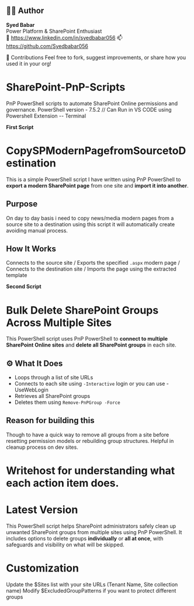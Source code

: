 ## 🙋‍♂️ Author
**Syed Babar**  
Power Platform & SharePoint Enthusiast  
🔗 https://www.linkedin.com/in/syedbabar056
📫 https://github.com/Syedbabar056

🤝 Contributions
Feel free to fork, suggest improvements, or share how you used it in your org!

# SharePoint-PnP-Scripts
PnP PowerShell scripts to automate SharePoint Online permissions and governance.
PowerShell version - 7.5.2 // Can Run in VS CODE using Powershell Extension -- Terminal 

**First Script**
# CopySPModernPagefromSourcetoDestination
 This is a simple PowerShell script I have written using PnP PowerShell to **export a modern SharePoint page** from one site and **import it into another**.
## Purpose 
On day to day basis i need to copy news/media modern pages from a source site to a destination using this script it will automatically create avoiding manual process.
## How It Works 
Connects to the source site / Exports the specified `.aspx` modern page / Connects to the destination site / Imports the page using the extracted template

**Second Script**
# Bulk Delete SharePoint Groups Across Multiple Sites
This PowerShell script uses PnP PowerShell to **connect to multiple SharePoint Online sites** and **delete all SharePoint groups** in each site.
## ⚙️ What It Does
- Loops through a list of site URLs
- Connects to each site using `-Interactive` login or you can use -UseWebLogin
- Retrieves all SharePoint groups
- Deletes them using `Remove-PnPGroup -Force`
## Reason for building this
Though to have a quick way to remove all groups from a site before resetting permission models or rebuilding group structures. Helpful in cleanup process on dev sites.
# Writehost for understanding what each action item does.
# Latest Version
This PowerShell script helps SharePoint administrators safely clean up unwanted SharePoint groups from multiple sites using PnP PowerShell. It includes options to delete groups **individually** or **all at once**, with safeguards and visibility on what will be skipped. 
# Customization
Update the $Sites list with your site URLs (Tenant Name, Site collection name)
Modify $ExcludedGroupPatterns if you want to protect different groups

